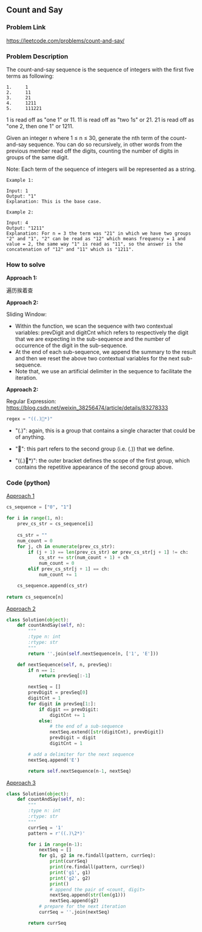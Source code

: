 ## Count and Say

### Problem Link

https://leetcode.com/problems/count-and-say/

### Problem Description 

The count-and-say sequence is the sequence of integers with the first five terms as following:
 
```
1.     1
2.     11
3.     21
4.     1211
5.     111221
```

1 is read off as "one 1" or 11.
11 is read off as "two 1s" or 21.
21 is read off as "one 2, then one 1" or 1211.

Given an integer n where 1 ≤ n ≤ 30, generate the nth term of the count-and-say sequence. You can do so recursively, in other words from the previous member read off the digits, counting the number of digits in groups of the same digit.

Note: Each term of the sequence of integers will be represented as a string.

```
Example 1: 

Input: 1
Output: "1"
Explanation: This is the base case.

```

```
Example 2: 

Input: 4
Output: "1211"
Explanation: For n = 3 the term was "21" in which we have two groups "2" and "1", "2" can be read as "12" which means frequency = 1 and value = 2, the same way "1" is read as "11", so the answer is the concatenation of "12" and "11" which is "1211".

```


### How to solve 

**Approach 1:** 

遍历挨着查

**Approach 2:** 

Sliding Window: 

* Within the function, we scan the sequence with two contextual variables: prevDigit and digitCnt which refers to respectively the digit that we are expecting in the sub-sequence and the number of occurrence of the digit in the sub-sequence.
* At the end of each sub-sequence, we append the summary to the result and then we reset the above two contextual variables for the next sub-sequence.
* Note that, we use an artificial delimiter in the sequence to facilitate the iteration.

**Approach 2:**

Regular Expression: https://blog.csdn.net/weixin_38256474/article/details/83278333

```python
regex = "((.)*)"
```

* "(.)": again, this is a group that contains a single character that could be of anything.

* "": this part refers to the second group (i.e. (.)) that we define.

* "((.)*)": the outer bracket defines the scope of the first group, which contains the repetitive appearance of the second group above.

### Code (python)

[Approach 1](https://github.com/yanray/leetcode/blob/master/problems/0038Count_and_Say/0038Count_and_Say1.py)

```python
cs_sequence = ["0", "1"]

for i in range(1, n):
    prev_cs_str = cs_sequence[i]
    
    cs_str = ""
    num_count = 0
    for j, ch in enumerate(prev_cs_str):
        if (j + 1) == len(prev_cs_str) or prev_cs_str[j + 1] != ch:
            cs_str += str(num_count + 1) + ch
            num_count = 0
        elif prev_cs_str[j + 1] == ch:
            num_count += 1

    cs_sequence.append(cs_str)
    
return cs_sequence[n]
```

[Approach 2](https://github.com/yanray/leetcode/blob/master/problems/0038Count_and_Say/0038Count_and_Say2.py)

```python
class Solution(object):
    def countAndSay(self, n):
        """
        :type n: int
        :rtype: str
        """
        return ''.join(self.nextSequence(n, ['1', 'E']))

    def nextSequence(self, n, prevSeq):
        if n == 1:
            return prevSeq[:-1]

        nextSeq = []
        prevDigit = prevSeq[0]
        digitCnt = 1
        for digit in prevSeq[1:]:
            if digit == prevDigit:
                digitCnt += 1
            else:
                # the end of a sub-sequence
                nextSeq.extend([str(digitCnt), prevDigit])
                prevDigit = digit
                digitCnt = 1

        # add a delimiter for the next sequence
        nextSeq.append('E')

        return self.nextSequence(n-1, nextSeq)
```


[Approach 3](https://github.com/yanray/leetcode/blob/master/problems/0038Count_and_Say/0038Count_and_Say3.py)

```python
class Solution(object):
    def countAndSay(self, n):
        """
        :type n: int
        :rtype: str
        """
        currSeq = '1'
        pattern = r'((.)\2*)'

        for i in range(n-1):
            nextSeq = []
            for g1, g2 in re.findall(pattern, currSeq):
                print(currSeq)
                print(re.findall(pattern, currSeq))
                print('g1', g1)
                print('g2', g2)
                print()
                # append the pair of <count, digit>
                nextSeq.append(str(len(g1)))
                nextSeq.append(g2)
            # prepare for the next iteration
            currSeq = ''.join(nextSeq)

        return currSeq
```